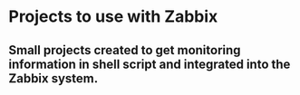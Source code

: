 # Projects to use with Zabbix

## Small projects created to get monitoring information in shell script and integrated into the Zabbix system.
